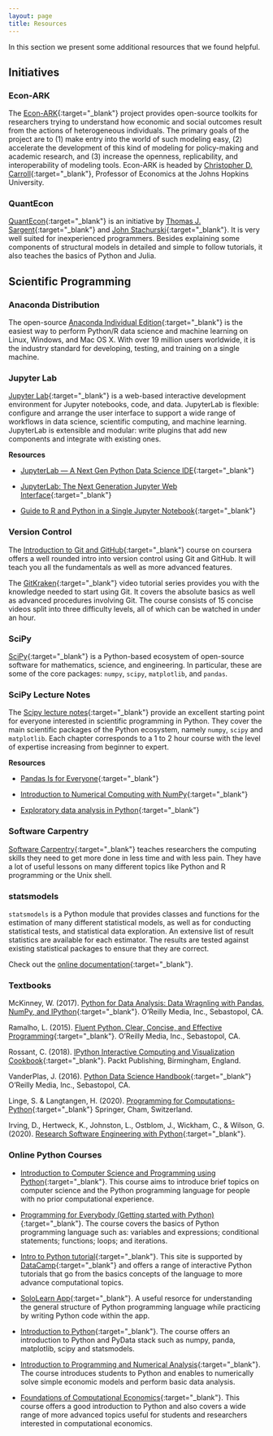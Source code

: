 ```yaml
---
layout: page
title: Resources
---
```


In this section we present some additional resources that we found helpful.

## Initiatives

### Econ-ARK

The [Econ-ARK](https://econ-ark.org){:target="_blank"} project provides open-source toolkits for researchers trying to understand how economic and social outcomes result from the actions of heterogeneous individuals. The primary goals of the project are to (1) make entry into the world of such modeling easy, (2) accelerate the development of this kind of modeling for policy-making and academic research, and (3) increase the openness, replicability, and interoperability of modeling tools. Econ-ARK is headed by [Christopher D. Carroll](http://www.econ2.jhu.edu/people/ccarroll/){:target="_blank"}, Professor of Economics at the Johns Hopkins University.

### QuantEcon

[QuantEcon](https://lectures.quantecon.org/py){:target="_blank"} is an initiative by [Thomas J. Sargent](http://www.tomsargent.com/){:target="_blank"} and [John Stachurski](http://johnstachurski.net){:target="_blank"}. It is very well suited for inexperienced programmers. Besides explaining some components of structural models in detailed and simple to follow tutorials, it also teaches the basics of Python and Julia.

## Scientific Programming

### Anaconda Distribution

The open-source [Anaconda Individual Edition](https://www.anaconda.com/distribution){:target="_blank"} is the easiest way to perform Python/R data science and machine learning on Linux, Windows, and Mac OS X. With over 19 million users worldwide, it is the industry standard for developing, testing, and training on a single machine.

### Jupyter Lab

[Jupyter Lab](https://jupyterlab.readthedocs.io){:target="_blank"} is a web-based interactive development environment for Jupyter notebooks, code, and data. JupyterLab is flexible: configure and arrange the user interface to support a wide range of workflows in data science, scientific computing, and machine learning. JupyterLab is extensible and modular: write plugins that add new components and integrate with existing ones.

**Resources**

* [JupyterLab — A Next Gen Python Data Science IDE](https://towardsdatascience.com/jupyterlab-a-next-gen-python-data-science-ide-562d216b023d){:target="_blank"}

* [JupyterLab: The Next Generation Jupyter Web Interface](https://youtu.be/ctOM-Gza04Y){:target="_blank"}

* [Guide to R and Python in a Single Jupyter Notebook](https://towardsdatascience.com/guide-to-r-and-python-in-a-single-jupyter-notebook-ff12532eb3ba){:target="_blank"}

### Version Control

The [Introduction to Git and GitHub](https://www.coursera.org/learn/introduction-git-github){:target="_blank"} course on coursera offers a well rounded intro into version control using Git and GitHub. It will teach you all the fundamentals as well as more advanced features.

The [GitKraken](https://www.gitkraken.com/resources/learn-git){:target="_blank"} video tutorial series provides you with the knowledge needed to start using Git. It covers the absolute basics as well as advanced procedures involving Git. The course consists of 15 concise videos split into three difficulty levels, all of which can be watched in under an hour.

### SciPy

[SciPy](https://www.scipy.org){:target="_blank"} is a Python-based ecosystem of open-source software for mathematics, science, and engineering. In particular, these are some of the core packages: ``numpy``, ``scipy``, ``matplotlib``, and ``pandas``.

### SciPy Lecture Notes

The [Scipy lecture notes](https://scipy-lectures.org){:target="_blank"} provide an excellent starting point for everyone interested in scientific programming in Python. They cover the main scientific packages of the Python ecosystem, namely ``numpy``, ``scipy`` and ``matplotlib``. Each chapter corresponds to a 1 to 2 hour course with the level of expertise increasing from beginner to expert.

**Resources**

* [Pandas Is for Everyone](https://youtu.be/3qDhDXNRgHE){:target="_blank"}

* [Introduction to Numerical Computing with NumPy](https://youtu.be/ZB7BZMhfPgk){:target="_blank"}

* [Exploratory data analysis in Python](https://youtu.be/W5WE9Db2RLU){:target="_blank"}

### Software Carpentry

[Software Carpentry](https://software-carpentry.org){:target="_blank"} teaches researchers the computing skills they need to get more done in less time and with less pain. They have a lot of useful lessons on many different topics like Python and R programming or the Unix shell.

### statsmodels

``statsmodels`` is a Python module that provides classes and functions for the estimation of many different statistical models, as well as for conducting statistical tests, and statistical data exploration. An extensive list of result statistics are available for each estimator. The results are tested against existing statistical packages to ensure that they are correct.

Check out the [online documentation](https://www.statsmodels.org){:target="_blank"}.

### Textbooks

McKinney, W. (2017). [Python for Data Analysis: Data Wragnling with Pandas, NumPy, and IPython](https://www.oreilly.com/library/view/python-for-data/9781491957653/){:target="_blank"}. O’Reilly Media, Inc., Sebastopol, CA.

Ramalho, L. (2015). [Fluent Python. Clear, Concise, and Effective Programming](https://www.oreilly.com/library/view/fluent-python/9781491946237/){:target="_blank"}. O’Reilly Media, Inc., Sebastopol, CA.

Rossant, C. (2018). [IPython Interactive Computing and Visualization Cookbook](https://www.packtpub.com/eu/big-data-and-business-intelligence/ipython-interactive-computing-and-visualization-cookbook-second-e){:target="_blank"}. Packt Publishing, Birmingham, England.

VanderPlas, J. (2016). [Python Data Science Handbook](https://www.oreilly.com/library/view/python-data-science/9781491912126){:target="_blank"} O’Reilly Media, Inc., Sebastopol, CA.

Linge, S. & Langtangen, H. (2020). [Programming for Computations-Python](https://link.springer.com/book/10.1007/978-3-030-16877-3#about){:target="_blank"} Springer, Cham, Switzerland.

Irving, D., Hertweck, K., Johnston, L., Ostblom, J., Wickham, C., & Wilson, G. (2020). [Research Software Engineering with Python](https://merely-useful.github.io/py-rse/){:target="_blank"}.
 
### Online Python Courses 

* [Introduction to Computer Science and Programming using Python](https://www.edx.org/course/introduction-to-computer-science-and-programming-7?source=aw&awc=6798_1604963249_06012d1fde21c03cba62cce9a5ceabde&utm_source=aw&utm_medium=affiliate_partner&utm_content=text-link&utm_term=78888_Skimlinks){:target="_blank"}. This course aims to introduce brief topics on computer science and the Python programming language for people with no prior computational experience. 

* [Programming for Everybody (Getting started with Python)](https://www.coursera.org/learn/python?specialization=python){:target="_blank"}. The course covers the basics of Python programming language such as: variables and expressions; conditional statements; functions; loops; and iterations.

* [Intro to Python tutorial](https://www.learnpython.org/){:target="_blank"}. This site is supported by [DataCamp](https://www.datacamp.com/){:target="_blank"} and offers a range of interactive Python tutorials that go from the basics concepts of the language to more advance computational topics.

* [SoloLearn App](https://www.sololearn.com/){:target="_blank"}. A useful resorce for understanding the general structure of Python programming language while practicing by writing Python code within the app.

* [Introduction to Python](https://www.youtube.com/playlist?list=PLVR_rJLcetzkqoeuhpIXmG9uQCtSoGBz1){:target="_blank"}. The course offers an introduction to Python and PyData stack such as numpy, panda, matplotlib, scipy and statsmodels. 

* [Introduction to Programming and Numerical Analysis](https://numeconcopenhagen.netlify.app/){:target="_blank"}. The course introduces students to Python and enables to numerically solve simple economic models and perform basic data analysis.

* [Foundations of Computational Economics](https://fedor.iskh.me/compecon){:target="_blank"}. This course offers a good introduction to Python and also covers a wide range of more advanced topics useful for students and researchers interested in computational economics. 

